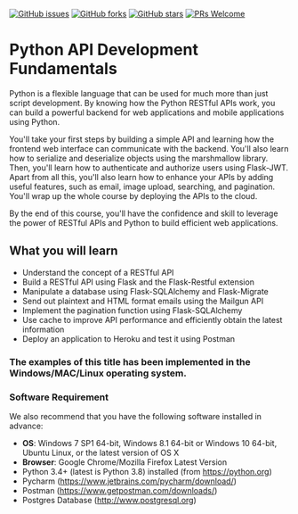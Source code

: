 [![GitHub issues](https://img.shields.io/github/issues/TrainingByPackt/Python-API-Development-Fundamentals.svg)](https://github.com/TrainingByPackt/Python-API-Development-Fundamentals/issues)
[![GitHub forks](https://img.shields.io/github/forks/TrainingByPackt/Python-API-Development-Fundamentals.svg)](https://github.com/TrainingByPackt/Python-API-Development-Fundamentals/network)
[![GitHub stars](https://img.shields.io/github/stars/TrainingByPackt/Python-API-Development-Fundamentals.svg)](https://github.com/TrainingByPackt/Python-API-Development-Fundamentals/stargazers)
[![PRs Welcome](https://img.shields.io/badge/PRs-welcome-brightgreen.svg)](https://github.com/TrainingByPackt/Python-API-Development-Fundamentals/pulls)


# Python API Development Fundamentals
Python is a flexible language that can be used for much more than just script development. By knowing how the Python RESTful APIs work, you can build a powerful backend for web applications and mobile applications using Python. 

You'll take your first steps by building a simple API and learning how the frontend web interface can communicate with the backend. You'll also learn how to serialize and deserialize objects using the marshmallow library. Then, you'll learn how to authenticate and authorize users using Flask-JWT. Apart from all this, you'll also learn how to enhance your APIs by adding useful features, such as email, image upload, searching, and pagination. You'll wrap up the whole course by deploying the APIs to the cloud.

By the end of this course, you'll have the confidence and skill to leverage the power of RESTful APIs and Python to build efficient web applications.

## What you will learn
*	Understand the concept of a RESTful API
*	Build a RESTful API using Flask and the Flask-Restful extension
*	Manipulate a database using Flask-SQLAlchemy and Flask-Migrate
*	Send out plaintext and HTML format emails using the Mailgun API
*	Implement the pagination function using Flask-SQLAlchemy
*	Use cache to improve API performance and efficiently obtain the latest information
*	Deploy an application to Heroku and test it using Postman

### The examples of this title has been implemented in the Windows/MAC/Linux operating system.

### Software Requirement
We also recommend that you have the following software installed in advance:
* **OS**: Windows 7 SP1 64-bit, Windows 8.1 64-bit or Windows 10 64-bit, Ubuntu Linux, or the latest version of OS X
* **Browser**: Google Chrome/Mozilla Firefox Latest Version
* Python 3.4+ (latest is Python 3.8) installed (from https://python.org)
* Pycharm (https://www.jetbrains.com/pycharm/download/)
* Postman (https://www.getpostman.com/downloads/)
* Postgres Database (http://www.postgresql.org)
